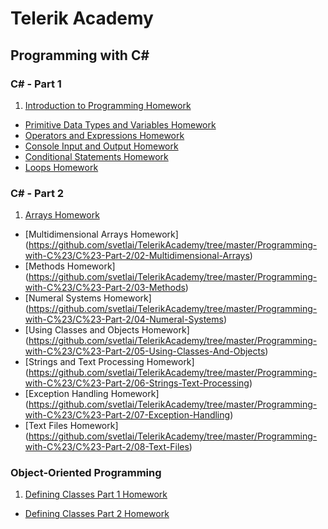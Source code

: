 # Telerik Academy

## Programming with C# ##

### C# - Part 1

1. [Introduction to Programming Homework](https://github.com/svetlai/TelerikAcademy/tree/master/Programming-with-C%23/C%23-Part-1/01-Intro-Programming-Homework)
* [Primitive Data Types and Variables Homework](https://github.com/svetlai/TelerikAcademy/tree/master/Programming-with-C%23/C%23-Part-1/02-Primitive-Data-Types-Variables)
* [Operators and Expressions Homework](https://github.com/svetlai/TelerikAcademy/tree/master/Programming-with-C%23/C%23-Part-1/03-Operators-Expressions)
* [Console Input and Output Homework](https://github.com/svetlai/TelerikAcademy/tree/master/Programming-with-C%23/C%23-Part-1/04-Console-Input-Output)
* [Conditional Statements Homework](https://github.com/svetlai/TelerikAcademy/tree/master/Programming-with-C%23/C%23-Part-1/05-Conditional-Statements)
* [Loops Homework](https://github.com/svetlai/TelerikAcademy/tree/master/Programming-with-C%23/C%23-Part-1/06-Loops)

### C# - Part 2

1. [Arrays Homework](https://github.com/svetlai/TelerikAcademy/tree/master/Programming-with-C%23/C%23-Part-2/01-Arrays)
* [Multidimensional Arrays Homework] (https://github.com/svetlai/TelerikAcademy/tree/master/Programming-with-C%23/C%23-Part-2/02-Multidimensional-Arrays)
* [Methods Homework] (https://github.com/svetlai/TelerikAcademy/tree/master/Programming-with-C%23/C%23-Part-2/03-Methods)
* [Numeral Systems Homework] (https://github.com/svetlai/TelerikAcademy/tree/master/Programming-with-C%23/C%23-Part-2/04-Numeral-Systems)
* [Using Classes and Objects Homework] (https://github.com/svetlai/TelerikAcademy/tree/master/Programming-with-C%23/C%23-Part-2/05-Using-Classes-And-Objects)
* [Strings and Text Processing Homework] (https://github.com/svetlai/TelerikAcademy/tree/master/Programming-with-C%23/C%23-Part-2/06-Strings-Text-Processing)
* [Exception Handling Homework] (https://github.com/svetlai/TelerikAcademy/tree/master/Programming-with-C%23/C%23-Part-2/07-Exception-Handling)
* [Text Files Homework] (https://github.com/svetlai/TelerikAcademy/tree/master/Programming-with-C%23/C%23-Part-2/08-Text-Files)

### Object-Oriented Programming

1. [Defining Classes Part 1 Homework](https://github.com/svetlai/TelerikAcademy/tree/master/Programming-with-C%23/Object-Oriented-Programming/01-Defining-Classes-Part-1)
* [Defining Classes Part 2 Homework](https://github.com/svetlai/TelerikAcademy/tree/master/Programming-with-C%23/Object-Oriented-Programming/02-Defining-Classes-Part-2)